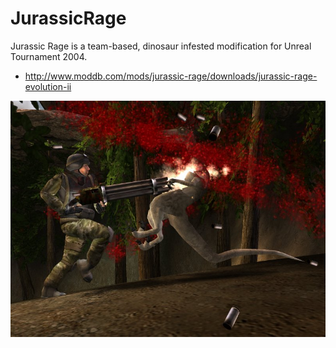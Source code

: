 # JurassicRage

Jurassic Rage is a team-based, dinosaur infested modification for Unreal Tournament 2004.
* http://www.moddb.com/mods/jurassic-rage/downloads/jurassic-rage-evolution-ii

![](/Screenshots/51988.jpg)
